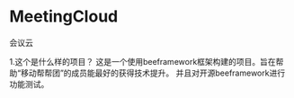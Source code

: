 MeetingCloud
============

会议云

1.这个是什么样的项目？
这是一个使用beeframework框架构建的项目。旨在帮助“移动帮帮团”的成员能最好的获得技术提升。
并且对开源beeframework进行功能测试。



